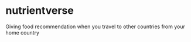 # nutrientverse
Giving food recommendation when you travel to other countries from your home country
